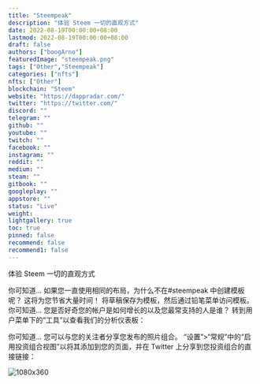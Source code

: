 ```yaml
---
title: "Steempeak"
description: "体验 Steem 一切的直观方式"
date: 2022-08-19T00:00:00+08:00
lastmod: 2022-08-19T00:00:00+08:00
draft: false
authors: ["boogArno"]
featuredImage: "steempeak.png"
tags: ["Other","Steempeak"]
categories: ["nfts"]
nfts: ["Other"]
blockchain: "Steem"
website: "https://dappradar.com/"
twitter: "https://twitter.com/"
discord: ""
telegram: ""
github: ""
youtube: ""
twitch: ""
facebook: ""
instagram: ""
reddit: ""
medium: ""
steam: ""
gitbook: ""
googleplay: ""
appstore: ""
status: "Live"
weight: 
lightgallery: true
toc: true
pinned: false
recommend: false
recommend1: false
---
```

体验 Steem 一切的直观方式

你可知道…
如果您一直使用相同的布局，为什么不在#steempeak 中创建模板呢？ 这将为您节省大量时间！ 将草稿保存为模板，然后通过铅笔菜单访问模板。你可知道…
您是否好奇您的帐户是如何增长的以及您最常支持的人是谁？ 转到用户菜单下的“工具”以查看我们的分析仪表板：

你可知道…
您可以与您的关注者分享您发布的照片组合。 “设置”>“常规”中的“启用投资组合视图”以将其添加到您的页面，并在 Twitter 上分享到您投资组合的直接链接：

![1080x360](\1080x360.jpg)